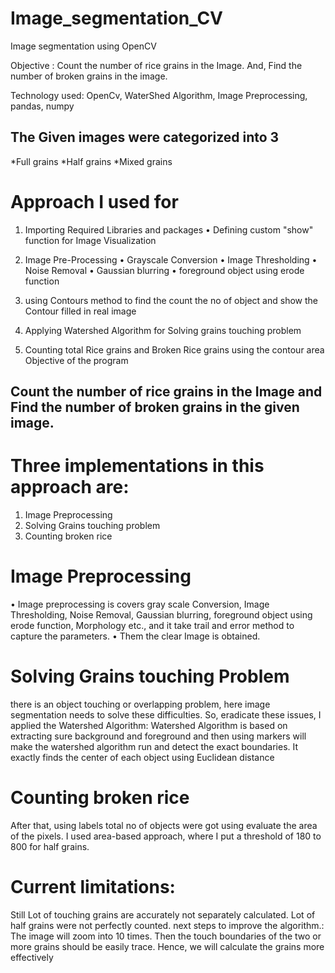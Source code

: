 # Image_segmentation_CV
Image segmentation using OpenCV

Objective : Count the number of rice grains in the Image. And, Find the number of broken grains in the image.

Technology used: OpenCv, WaterShed Algorithm, Image Preprocessing, pandas, numpy

## The Given images were categorized into 3 

*Full grains
*Half grains
*Mixed grains 

# Approach I used for
1.	Importing Required Libraries and packages
•	Defining custom "show" function for Image Visualization
2.	Image Pre-Processing
•	Grayscale Conversion
•	Image Thresholding
•	Noise Removal
•	Gaussian blurring
•	foreground object using erode function

3.	using Contours method to find the count the no of object and show the Contour filled in real image

4.	Applying Watershed Algorithm for Solving grains touching problem
5.	Counting total Rice grains and Broken Rice grains using the contour area
Objective of the program

## Count the number of rice grains in the Image and Find the number of broken grains in the given image.

# Three implementations in this approach are:

1.	Image Preprocessing
2.	Solving Grains touching problem
3.	Counting broken rice

# Image Preprocessing

•	Image preprocessing is covers gray scale Conversion, Image Thresholding, Noise Removal, Gaussian blurring, foreground object using erode function, Morphology etc., and it take trail and error method to capture the parameters.
•	 Them the clear Image is obtained.

# Solving Grains touching Problem

there is an object touching or overlapping problem, here image segmentation needs to solve these difficulties.
So, eradicate these issues, I applied the Watershed Algorithm:
Watershed Algorithm is based on extracting sure background and foreground and then using markers will make the watershed algorithm run and detect the exact boundaries.
It exactly finds the center of each object using Euclidean distance

# Counting broken rice

After that, using labels total no of objects were got using evaluate the area of the pixels.
I used area-based approach, where I put a threshold of 180 to 800 for half grains.

# Current limitations:

Still Lot of touching grains are accurately not separately calculated. Lot of half grains were not perfectly counted.
next steps to improve the algorithm.:
The image will zoom into 10 times. Then the touch boundaries of the two or more grains should be easily trace. 
Hence, we will calculate the grains more effectively
